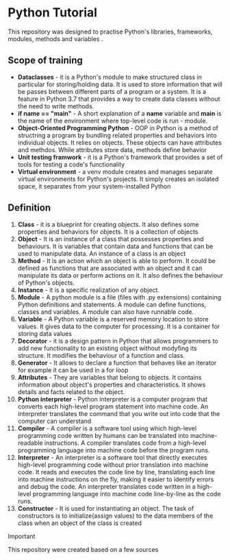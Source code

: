 # Python Tutorial
This repository was designed to practise Python's libraries, frameworks, modules, methods and variables . 


## Scope of training

- **Dataclasses** - it is a Python's module to make structured class in particular for storing/holding data. It is used to store information that will be passes between different parts of a program or a system. It is a feature in Python 3.7 that provides a way to create data classes without the need to write methods.
- **if __name__ == "__main__"** - A short explanation of a __name__ variable and __main__ is the name of the environment where top-level code is run - module. 
- **Object-Oriented Programming Python** - OOP in Python is a method of structring a program by bundling related properties and behaviors into individual objects. It relies on objects. These objects can have attributes and methdos. While attributes store data, methods define behavior
- **Unit testing framwork** - it is a Python's framework that provides a set of tools for testing a code's functionality
- **Virtual environment** - a venv module creates and manages separate virtual environments for Python's projects. It simply creates an isolated space, it separates from your system-installed Python

## Definition

1. **Class** - it is a blueprint for creating objects. It also defines some properties and behaviors for objects. It is a collection of objects
2. **Object** - It is an instance of a class that possesses properties and behaviours. It is variables that contain data and functions that can be used to manipulate data. An instance of a class is an object
3. **Method** - It is an action which an object is able to perform. It could be defined as functions that are associated with an object and it can manipulate its data or perform actions on it. It also defines the behaviour of Python's objects.
4. **Instance** - it is a specific realization of any object.
5. **Module** - A python module is a file (files with .py extensions) containing Python definitions and statements. A module can define functions, classes and variables. A module can also have runnable code.
6. **Variable** - A Python variable is a reserved memory location to store values. It gives data to the computer for processing. It is a container for storing data values
7. **Decorator** - it is a design pattern in Python that allows programmers to add new functionality to an existing object without modyfing its structure. It modifies the behaviour of a function and class.
8. **Generator** - It allows to declare a function that behaves like an iterator for example it can be used in a for loop
9. **Attributes** - They are variables that belong to objects. It contains information about object's properties and characteristics. It shows details and facts related to the object.
10. **Python interpreter** - Python interpreter is a computer program that converts each high-level program statement into machine code. An interpreter translates the command that you write out into code that the computer can understand
11. **Compiler** - A compiler is a software tool using which high-level programming code written by humans can be translated into machine-readable instructions. A compiler translates code from a high-level programming language into machine code before the program runs.
12. **Interpreter** - An interpreter is a software tool that directly executes high-level programming code without prior translation into machine code. It reads and executes the code line by line, translating each line into machine instructions on the fly, making it easier to identify errors and debug the code.  An interpreter translates code written in a high-level programming language into machine code line-by-line as the code runs. 
13. **Constructor** - It is used for instantiating an object. The task of constructors is to initialize(assign values) to the data members of the class when an object of the class is created

> [!IMPORTANT]
> This repository were created based on a few sources
